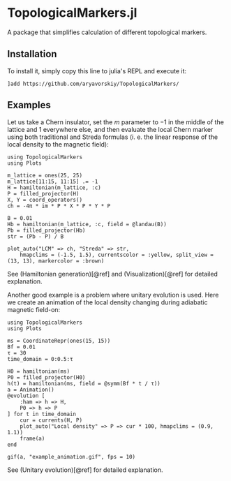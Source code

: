# TopologicalMarkers.jl

A package that simplifies calculation of different topological markers.

## Installation

To install it, simply copy this line to julia's REPL and execute it:

```
]add https://github.com/aryavorskiy/TopologicalMarkers/
```

## Examples

Let us take a Chern insulator, set the $m$ parameter to $-1$ in the middle of the lattice and $1$ everywhere else,
and then evaluate the local Chern marker using both traditional and Streda formulas (i. e. the linear response of the local density to the magnetic field):

```@example
using TopologicalMarkers
using Plots

m_lattice = ones(25, 25)
m_lattice[11:15, 11:15] .= -1
H = hamiltonian(m_lattice, :c)
P = filled_projector(H)
X, Y = coord_operators()
ch = -4π * im * P * X * P * Y * P

B = 0.01
Hb = hamiltonian(m_lattice, :c, field = @landau(B))
Pb = filled_projector(Hb)
str = (Pb - P) / B

plot_auto("LCM" => ch, "Streda" => str, 
    hmapclims = (-1.5, 1.5), currentscolor = :yellow, split_view = (13, 13), markercolor = :brown)
```

See (Hamiltonian generation)[@ref] and (Visualization)[@ref] for detailed explanation.

Another good example is a problem where unitary evolution is used. 
Here we create an animation of the local density changing during adiabatic magnetic field-on:

```@example
using TopologicalMarkers
using Plots

ms = CoordinateRepr(ones(15, 15))
Bf = 0.01
τ = 30
time_domain = 0:0.5:τ

H0 = hamiltonian(ms)
P0 = filled_projector(H0)
h(t) = hamiltonian(ms, field = @symm(Bf * t / τ))
a = Animation()
@evolution [
    :ham => h => H,
    P0 => h => P
] for t in time_domain
    cur = currents(H, P)
    plot_auto("Local density" => P => cur * 100, hmapclims = (0.9, 1.1))
    frame(a)
end

gif(a, "example_animation.gif", fps = 10)
```

See (Unitary evolution)[@ref] for detailed explanation.
